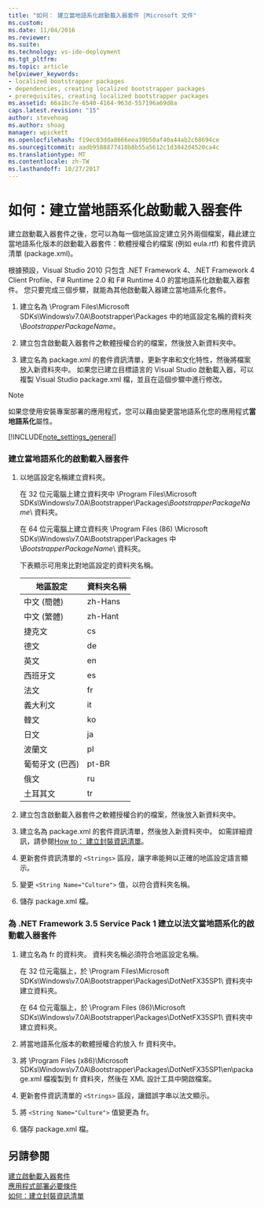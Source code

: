```yaml
---
title: "如何： 建立當地語系化啟動載入器套件 |Microsoft 文件"
ms.custom: 
ms.date: 11/04/2016
ms.reviewer: 
ms.suite: 
ms.technology: vs-ide-deployment
ms.tgt_pltfrm: 
ms.topic: article
helpviewer_keywords:
- localized bootstrapper packages
- dependencies, creating localized bootstrapper packages
- prerequisites, creating localized bootstrapper packages
ms.assetid: 66a1bc7e-6540-4164-963d-557196a69d8a
caps.latest.revision: "15"
author: stevehoag
ms.author: shoag
manager: wpickett
ms.openlocfilehash: f19ec03dda8666eea39b50af40a44ab2c68694ce
ms.sourcegitcommit: aadb9588877418b8b55a5612c1d3842d4520ca4c
ms.translationtype: MT
ms.contentlocale: zh-TW
ms.lasthandoff: 10/27/2017
---
```

# <a name="how-to-create-a-localized-bootstrapper-package"></a>如何：建立當地語系化啟動載入器套件
建立啟動載入器套件之後，您可以為每一個地區設定建立另外兩個檔案，藉此建立當地語系化版本的啟動載入器套件：軟體授權合約檔案 (例如 eula.rtf) 和套件資訊清單 (package.xml)。  
  
 根據預設，Visual Studio 2010 只包含 .NET Framework 4、.NET Framework 4 Client Profile、F# Runtime 2.0 和 F# Runtime 4.0 的當地語系化啟動載入器套件。 您只要完成三個步驟，就能為其他啟動載入器建立當地語系化套件。  
  
1.  建立名為 \Program Files\Microsoft SDKs\Windows\v7.0A\Bootstrapper\Packages 中的地區設定名稱的資料夾\\*BootstrapperPackageName*。  
  
2.  建立包含啟動載入器套件之軟體授權合約的檔案，然後放入新資料夾中。  
  
3.  建立名為 package.xml 的套件資訊清單，更新字串和文化特性，然後將檔案放入新資料夾中。 如果您已建立目標語言的 Visual Studio 啟動載入器，可以複製 Visual Studio package.xml 檔，並且在這個步驟中進行修改。  
  
> [!NOTE]
>  如果您使用安裝專案部署的應用程式，您可以藉由變更當地語系化您的應用程式**當地語系化**屬性。  
  
 [!INCLUDE[note_settings_general](../data-tools/includes/note_settings_general_md.md)]  
  
### <a name="to-create-a-localized-bootstrapper-package"></a>建立當地語系化的啟動載入器套件  
  
1.  以地區設定名稱建立資料夾。  
  
     在 32 位元電腦上建立資料夾中 \Program Files\Microsoft SDKs\Windows\v7.0A\Bootstrapper\Packages\\*BootstrapperPackageName*\ 資料夾。  
  
     在 64 位元電腦上建立資料夾 \Program Files (86) \Microsoft SDKs\Windows\v7.0A\Bootstrapper\Packages 中\\*BootstrapperPackageName*\ 資料夾。  
  
     下表顯示可用來比對地區設定的資料夾名稱。  
  
    |地區設定|資料夾名稱|  
    |------------|-----------------|  
    |中文 (簡體)|zh-Hans|  
    |中文 (繁體)|zh-Hant|  
    |捷克文|cs|  
    |德文|de|  
    |英文|en|  
    |西班牙文|es|  
    |法文|fr|  
    |義大利文|it|  
    |韓文|ko|  
    |日文|ja|  
    |波蘭文|pl|  
    |葡萄牙文 (巴西)|pt-BR|  
    |俄文|ru|  
    |土耳其文|tr|  
  
2.  建立包含啟動載入器套件之軟體授權合約的檔案，然後放入新資料夾中。  
  
3.  建立名為 package.xml 的套件資訊清單，然後放入新資料夾中。 如需詳細資訊，請參閱[How to： 建立封裝資訊清單](../deployment/how-to-create-a-package-manifest.md)。  
  
4.  更新套件資訊清單的 `<Strings>` 區段，讓字串能夠以正確的地區設定語言顯示。  
  
5.  變更 `<String Name="Culture">` 值，以符合資料夾名稱。  
  
6.  儲存 package.xml 檔。  
  
### <a name="to-create-a-bootstrapper-package-for-net-framework-35-service-pack-1-localized-in-french"></a>為 .NET Framework 3.5 Service Pack 1 建立以法文當地語系化的啟動載入器套件  
  
1.  建立名為 fr 的資料夾。 資料夾名稱必須符合地區設定名稱。  
  
     在 32 位元電腦上，於 \Program Files\Microsoft SDKs\Windows\v7.0A\Bootstrapper\Packages\DotNetFX35SP1\ 資料夾中建立資料夾。  
  
     在 64 位元電腦上，於 \Program Files (86)\Microsoft SDKs\Windows\v7.0A\Bootstrapper\Packages\DotNetFX35SP1\ 資料夾中建立資料夾。  
  
2.  將當地語系化版本的軟體授權合約放入 fr 資料夾中。  
  
3.  將 \Program Files (x86)\Microsoft SDKs\Windows\v7.0A\Bootstrapper\Packages\DotNetFX35SP1\en\package.xml 檔複製到 fr 資料夾，然後在 XML 設計工具中開啟檔案。  
  
4.  更新套件資訊清單的 `<Strings>` 區段，讓錯誤字串以法文顯示。  
  
5.  將 `<String Name="Culture">` 值變更為 fr。  
  
6.  儲存 package.xml 檔。  
  
## <a name="see-also"></a>另請參閱  
 [建立啟動載入器套件](../deployment/creating-bootstrapper-packages.md)   
 [應用程式部署必要條件](../deployment/application-deployment-prerequisites.md)   
 [如何：建立封裝資訊清單](../deployment/how-to-create-a-package-manifest.md)
